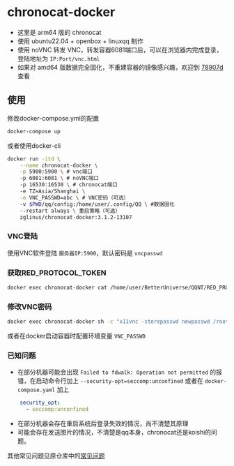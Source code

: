 # chronocat-docker

- 这里是 arm64 版的 chronocat
- 使用 ubuntu22.04 + openbox + linuxqq 制作
- 使用 noVNC 转发 VNC，转发容器6081端口后，可以在浏览器内完成登录，登陆地址为 `IP:Port/vnc.html`
- 如果对 amd64 版数据完全固化，不重建容器的镜像感兴趣，欢迎到 [78907d](https://github.com/ZGLinus/chronocat-docker/tree/78907d5e81f2bd74105dff35a511c1e93e27e2bf) 查看

## 使用

修改docker-compose.yml的配置

```bash
docker-compose up
```

或者使用docker-cli

```bash
docker run -itd \
	--name chronocat-docker \
	-p 5900:5900 \ # vnc端口
	-p 6081:6081 \ # noVNC端口
	-p 16530:16530 \ # chronocat端口
	-e TZ=Asia/Shanghai \
	-e VNC_PASSWD=abc \ # VNC密码（可选）
	-v $PWD/qq/config:/home/user/.config/QQ \ #数据固化
	--restart always \ 重启策略（可选）
	zglinus/chronocat-docker:3.1.2-13107
```

### VNC登陆

使用VNC软件登陆 `服务器IP:5900`，默认密码是 `vncpasswd`

### 获取RED_PROTOCOL_TOKEN

```bash
docker exec chronocat-docker cat /home/user/BetterUniverse/QQNT/RED_PROTOCOL_TOKEN
```

### 修改VNC密码

```bash
docker exec chronocat-docker sh -c "x11vnc -storepasswd newpasswd /root/.vnc/passwd"
```

或者在docker启动容器时配置环境变量 `VNC_PASSWD`

### 已知问题

- 在部分机器可能会出现 `Failed to fdwalk: Operation not permitted` 的报错，在启动命令行加上 `--security-opt=seccomp:unconfined` 或者在 `docker-compose.yaml`  加上

```yaml
    security_opt:
      - seccomp:unconfined
```

- 在部分机器会存在重启系统后登录失效的情况，尚不清楚其原理
- 可能会存在发送图片的情况，不清楚是qq本身，chronocat还是koishi的问题。

其他常见问题见原仓库中的[常见问题](https://github.com/yuuki-nya/chronocat-docker/blob/main/README.md#%E5%B7%B2%E7%9F%A5%E9%97%AE%E9%A2%98)
